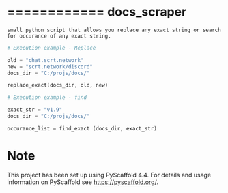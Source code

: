 ============
docs_scraper
============


    small python script that allows you replace any exact string or search for occurance of any exact string.


```python
# Execution example - Replace

old = "chat.scrt.network"
new = "scrt.network/discord"
docs_dir = "C:/projs/docs/"

replace_exact(docs_dir, old, new)

# Execution example - find

exact_str = "v1.9"
docs_dir = "C:/projs/docs/"

occurance_list = find_exact (docs_dir, exact_str)

```

Note
====

This project has been set up using PyScaffold 4.4. For details and usage
information on PyScaffold see https://pyscaffold.org/.
